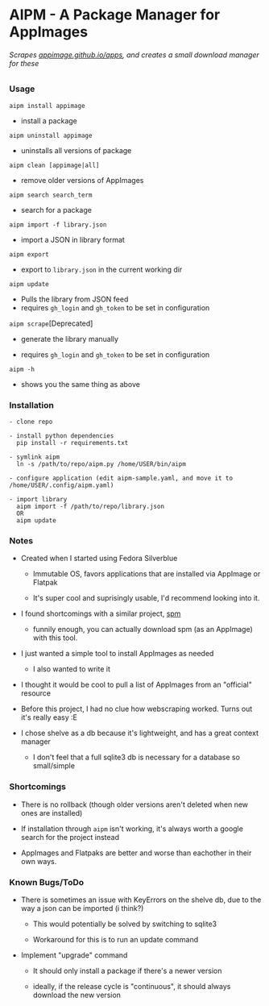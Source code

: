 # AIPM - A Package Manager for AppImages

###### Scrapes [appimage.github.io/apps](https://appimage.github.io/apps), and creates a small download manager for these

### Usage

`aipm install appimage`

- install a package

`aipm uninstall appimage`
- uninstalls all versions of package

`aipm clean [appimage|all]`
- remove older versions of AppImages

`aipm search search_term`

- search for a package

`aipm import -f library.json`

- import a JSON in library format

`aipm export`

- export to `library.json` in the current working dir

`aipm update`

- Pulls the library from JSON feed
- requires `gh_login` and `gh_token` to be set in configuration

`aipm scrape`[Deprecated]

- generate the library manually

- requires `gh_login` and `gh_token` to be set in configuration

`aipm -h`

- shows you the same thing as above
  
  
### Installation
  
  ```
  - clone repo
    
  - install python dependencies
    pip install -r requirements.txt
    
  - symlink aipm
    ln -s /path/to/repo/aipm.py /home/USER/bin/aipm
    
  - configure application (edit aipm-sample.yaml, and move it to /home/USER/.config/aipm.yaml)
    
  - import library
    aipm import -f /path/to/repo/library.json
    OR
    aipm update
  ```
  
### Notes

- Created when I started using Fedora Silverblue
  
  - Immutable OS, favors applications that are installed via AppImage or Flatpak
  
  - It's super cool and suprisingly usable, I'd recommend looking into it.

- I found shortcomings with a similar project, [spm](https://github.com/simoniz0r/spm)
  
  - funnily enough, you can actually download spm (as an AppImage) with this tool.

- I just wanted a simple tool to install AppImages as needed
  
  - I also wanted to write it

- I thought it would be cool to pull a list of AppImages from an "official" resource

- Before this project, I had no clue how webscraping worked. Turns out it's really easy :E

- I chose shelve as a db because it's lightweight, and has a great context manager
  
  - I don't feel that a full sqlite3 db is necessary for a database so small/simple
  
### Shortcomings

- There is no rollback (though older versions aren't deleted when new ones are installed)

- If installation through `aipm` isn't working, it's always worth a google search for the project instead

- AppImages and Flatpaks are better and worse than eachother in their own ways.

### Known Bugs/ToDo

- There is sometimes an issue with KeyErrors on the shelve db, due to the way a json can be imported (i think?)
  
  - This would potentially be solved by switching to sqlite3
  
  - Workaround for this is to run an update command

- Implement "upgrade" command
  
  - It should only install a package if there's a newer version
  
  - ideally, if the release cycle is "continuous", it should always download the new version


